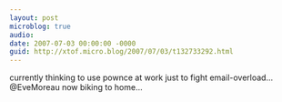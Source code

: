 ```yaml
---
layout: post
microblog: true
audio: 
date: 2007-07-03 00:00:00 -0000
guid: http://xtof.micro.blog/2007/07/03/t132733292.html
---
```

currently thinking to use pownce at work just to fight email-overload... @EveMoreau now biking to home...
